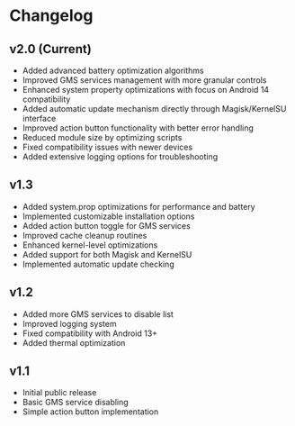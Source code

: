 # Changelog

## v2.0 (Current)
- Added advanced battery optimization algorithms
- Improved GMS services management with more granular controls
- Enhanced system property optimizations with focus on Android 14 compatibility
- Added automatic update mechanism directly through Magisk/KernelSU interface
- Improved action button functionality with better error handling
- Reduced module size by optimizing scripts
- Fixed compatibility issues with newer devices
- Added extensive logging options for troubleshooting

## v1.3
- Added system.prop optimizations for performance and battery
- Implemented customizable installation options
- Added action button toggle for GMS services
- Improved cache cleanup routines
- Enhanced kernel-level optimizations
- Added support for both Magisk and KernelSU
- Implemented automatic update checking

## v1.2
- Added more GMS services to disable list
- Improved logging system
- Fixed compatibility with Android 13+
- Added thermal optimization

## v1.1
- Initial public release
- Basic GMS service disabling
- Simple action button implementation 